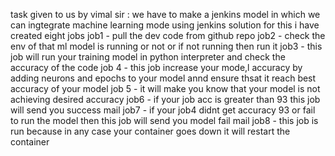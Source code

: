 task given to us by vimal sir : we have to make a jenkins model in which we can ingtegrate machine learning mode using jenkins
solution 
for this i have created eight jobs
job1 - pull the dev code from github repo
job2 - check the env of that ml model is running or not or if not running then run it
job3 - this job will run your training model in python interpreter and check the accuracy of the code
job 4 - this job increase your mode,l accuracy by adding neurons and epochs to your model annd ensure thsat it reach best accuracy of your model
job 5 - it will make you know that your model is not achieving desired accuracy
job6 - if your job acc is greater than 93 this job will send you success mail
job7 - if your job4 didnt get accuracy 93  or fail to run the model then this job will send you model fail mail
job8 - this job is run because in any case your container goes down it will restart the container
